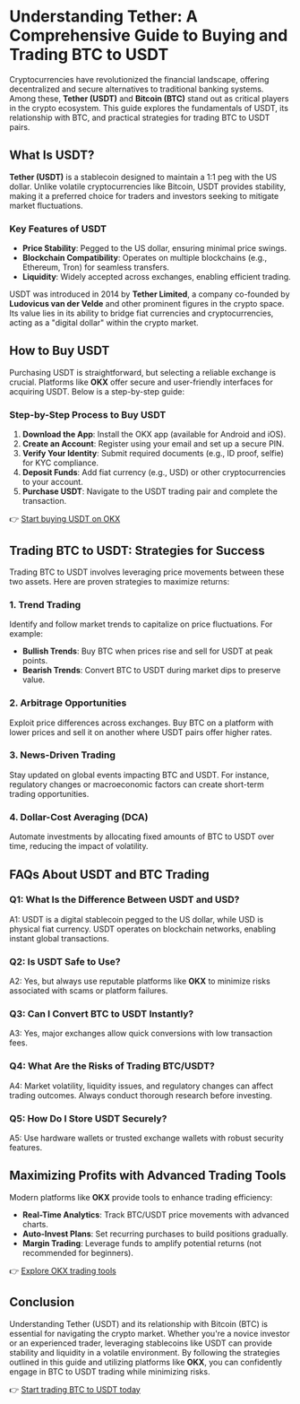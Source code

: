 # Understanding Tether: A Comprehensive Guide to Buying and Trading BTC to USDT  

Cryptocurrencies have revolutionized the financial landscape, offering decentralized and secure alternatives to traditional banking systems. Among these, **Tether (USDT)** and **Bitcoin (BTC)** stand out as critical players in the crypto ecosystem. This guide explores the fundamentals of USDT, its relationship with BTC, and practical strategies for trading BTC to USDT pairs.  

## What Is USDT?  

**Tether (USDT)** is a stablecoin designed to maintain a 1:1 peg with the US dollar. Unlike volatile cryptocurrencies like Bitcoin, USDT provides stability, making it a preferred choice for traders and investors seeking to mitigate market fluctuations.  

### Key Features of USDT  
- **Price Stability**: Pegged to the US dollar, ensuring minimal price swings.  
- **Blockchain Compatibility**: Operates on multiple blockchains (e.g., Ethereum, Tron) for seamless transfers.  
- **Liquidity**: Widely accepted across exchanges, enabling efficient trading.  

USDT was introduced in 2014 by **Tether Limited**, a company co-founded by **Ludovicus van der Velde** and other prominent figures in the crypto space. Its value lies in its ability to bridge fiat currencies and cryptocurrencies, acting as a "digital dollar" within the crypto market.  

## How to Buy USDT  

Purchasing USDT is straightforward, but selecting a reliable exchange is crucial. Platforms like **OKX** offer secure and user-friendly interfaces for acquiring USDT. Below is a step-by-step guide:  

### Step-by-Step Process to Buy USDT  

1. **Download the App**: Install the OKX app (available for Android and iOS).  
2. **Create an Account**: Register using your email and set up a secure PIN.  
3. **Verify Your Identity**: Submit required documents (e.g., ID proof, selfie) for KYC compliance.  
4. **Deposit Funds**: Add fiat currency (e.g., USD) or other cryptocurrencies to your account.  
5. **Purchase USDT**: Navigate to the USDT trading pair and complete the transaction.  

👉 [Start buying USDT on OKX](https://bit.ly/okx-bonus)  

## Trading BTC to USDT: Strategies for Success  

Trading BTC to USDT involves leveraging price movements between these two assets. Here are proven strategies to maximize returns:  

### 1. Trend Trading  

Identify and follow market trends to capitalize on price fluctuations. For example:  
- **Bullish Trends**: Buy BTC when prices rise and sell for USDT at peak points.  
- **Bearish Trends**: Convert BTC to USDT during market dips to preserve value.  

### 2. Arbitrage Opportunities  

Exploit price differences across exchanges. Buy BTC on a platform with lower prices and sell it on another where USDT pairs offer higher rates.  

### 3. News-Driven Trading  

Stay updated on global events impacting BTC and USDT. For instance, regulatory changes or macroeconomic factors can create short-term trading opportunities.  

### 4. Dollar-Cost Averaging (DCA)  

Automate investments by allocating fixed amounts of BTC to USDT over time, reducing the impact of volatility.  

## FAQs About USDT and BTC Trading  

### Q1: What Is the Difference Between USDT and USD?  
A1: USDT is a digital stablecoin pegged to the US dollar, while USD is physical fiat currency. USDT operates on blockchain networks, enabling instant global transactions.  

### Q2: Is USDT Safe to Use?  
A2: Yes, but always use reputable platforms like **OKX** to minimize risks associated with scams or platform failures.  

### Q3: Can I Convert BTC to USDT Instantly?  
A3: Yes, major exchanges allow quick conversions with low transaction fees.  

### Q4: What Are the Risks of Trading BTC/USDT?  
A4: Market volatility, liquidity issues, and regulatory changes can affect trading outcomes. Always conduct thorough research before investing.  

### Q5: How Do I Store USDT Securely?  
A5: Use hardware wallets or trusted exchange wallets with robust security features.  

## Maximizing Profits with Advanced Trading Tools  

Modern platforms like **OKX** provide tools to enhance trading efficiency:  
- **Real-Time Analytics**: Track BTC/USDT price movements with advanced charts.  
- **Auto-Invest Plans**: Set recurring purchases to build positions gradually.  
- **Margin Trading**: Leverage funds to amplify potential returns (not recommended for beginners).  

👉 [Explore OKX trading tools](https://bit.ly/okx-bonus)  

## Conclusion  

Understanding Tether (USDT) and its relationship with Bitcoin (BTC) is essential for navigating the crypto market. Whether you're a novice investor or an experienced trader, leveraging stablecoins like USDT can provide stability and liquidity in a volatile environment. By following the strategies outlined in this guide and utilizing platforms like **OKX**, you can confidently engage in BTC to USDT trading while minimizing risks.  

👉 [Start trading BTC to USDT today](https://bit.ly/okx-bonus)